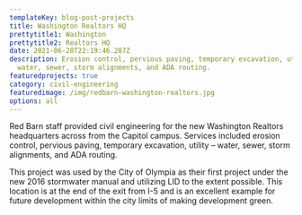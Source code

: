 ```yaml
---
templateKey: blog-post-projects
title: Washington Realtors HQ
prettytitle1: Washington
prettytitle2: Realtors HQ
date: 2021-06-28T22:19:46.287Z
description: Erosion control, pervious paving, temporary excavation, utility –
  water, sewer, storm alignments, and ADA routing.
featuredprojects: true
category: civil-engineering
featuredimage: /img/redbarn-washington-realtors.jpg
options: all
---
```

Red Barn staff provided civil engineering for the new Washington Realtors headquarters across from the Capitol campus.  Services included erosion control, pervious paving, temporary excavation, utility – water, sewer, storm alignments, and ADA routing.

This project was used by the City of Olympia as their first project under the new 2016 stormwater manual and utilizing LID to the extent possible.  This location is at the end of the exit from I-5 and is an excellent example for future development within the city limits of making development green.